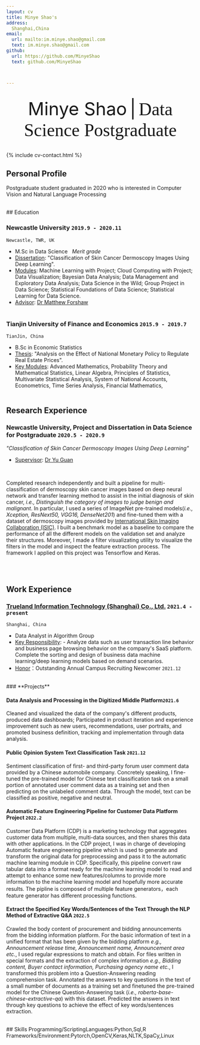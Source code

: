 ```yaml
---
layout: cv
title: Minye Shao's 
address:
  Shanghai,China
email:
  url: mailto:im.minye.shao@gmail.com
  text: im.minye.shao@gmail.com
github:
  url: https://github.com/MinyeShao
  text: github.com/MinyeShao



---
```

<br>
<div align='center' ><font size='85'>Minye Shao</font>&nbsp; <font size='85'>|</font> &nbsp;<font face="sf" size='85'>Data Science Postgraduate</font></div>

<br />



{% include cv-contact.html %}
## Personal Profile
Postgraduate student graduated in 2020 who is interested in Computer Vision and Natural Language Processing



<br>
## Education

### **Newcastle University** `2019.9 - 2020.11`

```
Newcastle, TWR, UK
```

- M.Sc in Data Science &nbsp; _Merit grade_
- <u>Dissertation</u>: "Classification of Skin Cancer Dermoscopy Images Using Deep Learning". 
- <u>Modules</u>: Machine Learning with Project; Cloud Computing with Project; Data Visualization; Bayesian Data Analysis; Data Management and Exploratory Data Analysis; Data Science in the Wild; Group Project in Data Science; Statistical Foundations of Data Science; Statistical Learning for Data Science.
- <u>Advisor</u>: [Dr Matthew Forshaw](https://www.ncl.ac.uk/computing/staff/profile/matthewforshaw.html)
<br><br />

### **Tianjin University of Finance and Economics** `2015.9 - 2019.7`
 
```
TianJin, China
```

- B.Sc in Economic Statistics
- <u>Thesis</u>: "Analysis on the Effect of National Monetary Policy to Regulate Real Estate Prices".
- <u>Key Modules</u>: Advanced Mathematics, Probability Theory and Mathematical Statistics, Linear Algebra, Principles of Statistics, Multivariate Statistical Analysis, System of National Accounts, Econometrics, Time Series Analysis, Financial Mathematics,
<br><br />


## Research Experience 

### **Newcastle University, Project and Dissertation in Data Science for Postgraduate** `2020.5 - 2020.9`
_"Classification of Skin Cancer Dermoscopy Images Using Deep Learning"_
- <u>Supervisor</u>: [Dr Yu Guan](https://www.ncl.ac.uk/computing/staff/profile/yuguan.html)
<br>


Completed research independently and built a pipeline for multi-classification of dermoscopy skin cancer images based on deep neural network and transfer learning method to assist in the initial diagnosis of skin cancer, _i.e., Distinguish the category of images to judge benign and malignant_. In particular, I used a series of ImageNet pre-trained models(_i.e., Xception, ResNext50, VGG16, DenseNet201_) and fine-tuned them with a dataset of dermoscopy images provided by [International Skin Imaging Collaboration (ISIC)](https://www.isic-archive.com/#!/topWithHeader/wideContentTop/main). I built a benchmark model as a baseline to compare the performance of all the different models on the validation set and analyze their structures. Moreover, I made a filter visualizating utility to visualize the filters in the model and inspect the feature extraction process. The framework I applied on this project was Tensorflow and Keras.   

<br><br />

## Work Experience

### [**Trueland Information Technology (Shanghai) Co., Ltd.**](https://www.marketingforce.com/) `2021.4 - present`
```
Shanghai, China
```
- Data Analyst in Algorithm Group
- <u>Key Responsibility</u>: - Analyze data such as user transaction line behavior and business page browsing behavior on the company's SaaS platform. Complete the sorting and design of business data machine learning/deep learning models based on demand scenarios. 
- <u>Honor</u>：Outstanding Annual Campus Recruiting Newcomer `2021.12`

<br>
### **Projects**


#### **Data Analysis and Processing in the Digitized Middle Platform**`2021.6 `
Cleaned and visualized the data of the company's different products, produced data dashboards; Participated in product iteration and experience improvement such as new users, recommendations, user portraits, and promoted business definition, tracking and implementation through data analysis.



#### **Public Opinion System Text Classification Task** `2021.12 `
Sentiment classification of first- and third-party forum user comment data provided by a Chinese automobile company. Concretely speaking, I fine-tuned the pre-trained model for Chinese text classification task on a small portion of annotated user comment data as a training set and then predicting on the unlabeled comment data.
Through the model, text can be classified as positive, negative and neutral.



#### **Automatic Feature Engineering Pipeline for Customer Data Platform Project** `2022.2 `
Customer Data Platform (CDP) is a marketing technology that aggregates customer data from multiple, multi-data sources, and then shares this data with other applications. In the CDP project, I was in charge of developing Automatic feature engineering pipeline which is used to generate and transform the original data for preprocessing and pass it to the automatic machine learning module in CDP. Specifically, this pipeline convert raw tabular data into a format ready for the machine learning model to read and attempt to enhance some new features/columns to provide more information to the machine learning model and hopefully more accurate results. The pipline is composed of multiple feature generators，each feature generator has different processing functions.


#### **Extract the Specified Key Words/Sentences of the Text Through the NLP Method of Extractive Q&A** `2022.5 `
Crawled the body content of procurement and bidding announcements from the bidding information platform. For the basic information of text in a unified format that has been given by the bidding platform _e.g., Announcement release time, Announcement name, Announcement area etc._, I used regular expressions to match and obtain. For files written in special formats and the extraction of complex information _e.g., Bidding content, Buyer contact information, Purchasing agency name etc._, I transformed this problem into a Question-Answering reading comprehension task. Annotated the answers to key questions in the text of a small number of documents as a training set and finetuned the pre-trained model for the Chinese Question-Answering task (_i.e., roberta-base-chinese-extractive-qa_) with this dataset. Predicted the answers in text through key questions to achieve the effect of key words/sentences extraction.

<br>
## Skills
Programming/ScriptingLanguages:Python,Sql,R
Frameworks/Environment:Pytorch,OpenCV,Keras,NLTK,SpaCy,Linux










<!-- ### Footer

Last updated: July 2022 -->

